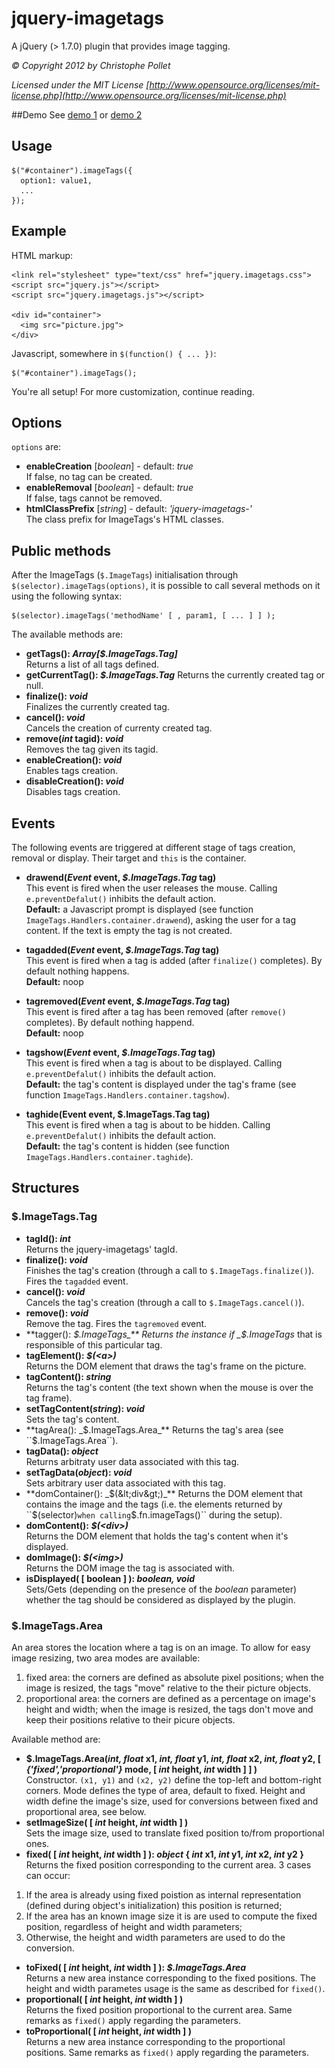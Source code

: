 # jquery-imagetags

A jQuery (> 1.7.0) plugin that provides image tagging.

_&copy; Copyright 2012 by Christophe Pollet_

_Licensed under the MIT License [http://www.opensource.org/licenses/mit-license.php](http://www.opensource.org/licenses/mit-license.php)_

##Demo
See [demo 1](http://christophe.pollet.ch/projects/jquery-imagetags/src/example1.html) or [demo 2](http://christophe.pollet.ch/projects/jquery-imagetags/src/example2.html)

## Usage

    $("#container").imageTags({
      option1: value1,
      ...
    });

## Example
HTML markup:

    <link rel="stylesheet" type="text/css" href="jquery.imagetags.css">
    <script src="jquery.js"></script>
    <script src="jquery.imagetags.js"></script>
    
    <div id="container">
      <img src="picture.jpg">
    </div>
    
Javascript, somewhere in ``$(function() { ... })``:

    $("#container").imageTags();

You're all setup! For more customization, continue reading.

## Options
``options`` are:

* **enableCreation** [_boolean_] - default: _true_  
If false, no tag can be created.
* **enableRemoval** [_boolean_] - default: _true_  
If false, tags cannot be removed.
* **htmlClassPrefix** [_string_] - default: _'jquery-imagetags-'_  
The class prefix for ImageTags's HTML classes.

## Public methods
After the ImageTags (``$.ImageTags``) initialisation through ``$(selector).imageTags(options)``, it is possible to call several methods on it using the following syntax:

    $(selector).imageTags('methodName' [ , param1, [ ... ] ] );

The available methods are:

* **getTags(): _Array[$.ImageTags.Tag]_**  
Returns a list of all tags defined.
* **getCurrentTag(): _$.ImageTags.Tag_**
Returns the currently created tag or null.
* **finalize(): _void_**  
Finalizes the currently created tag.
* **cancel(): _void_**  
Cancels the creation of currenty created tag.
* **remove(_int_ tagid): _void_**  
Removes the tag given its tagid.
* **enableCreation(): _void_**  
Enables tags creation.
* **disableCreation(): _void_**  
Disables tags creation.

## Events
The following events are triggered at different stage of tags creation, removal or display. Their target and ``this`` is the container.

* **drawend(_Event_ event, _$.ImageTags.Tag_ tag)**  
This event is fired when the user releases the mouse. Calling ``e.preventDefalut()`` inhibits the default action.  
**Default:** a Javascript prompt is displayed (see function ``ImageTags.Handlers.container.drawend``), asking the user for a tag content. If the text is empty the tag is not created.

* **tagadded(_Event_ event, _$.ImageTags.Tag_ tag)**  
This event is fired when a tag is added (after ``finalize()`` completes). By default nothing happens.  
**Default:** noop

* **tagremoved(_Event_ event, _$.ImageTags.Tag_ tag)**  
This event is fired after a tag has been removed (after ``remove()`` completes). By default nothing happend.  
**Default:** noop

* **tagshow(_Event_ event, _$.ImageTags.Tag_ tag)**  
This event is fired when a tag is about to be displayed. Calling ``e.preventDefalut()`` inhibits the default action.  
**Default:** the tag's content is displayed under the tag's frame (see function ``ImageTags.Handlers.container.tagshow``).

* **taghide(Event event, $.ImageTags.Tag tag)**  
This event is fired when a tag is about to be hidden. Calling ``e.preventDefalut()`` inhibits the default action.  
**Default:** the tag's content is hidden (see function ``ImageTags.Handlers.container.taghide``).

## Structures

### $.ImageTags.Tag
* **tagId(): _int_**  
Returns the jquery-imagetags' tagId.
* **finalize(): _void_**  
Finishes the tag's creation (through a call to ``$.ImageTags.finalize()``). Fires the ``tagadded`` event.
* **cancel(): _void_**  
Cancels the tag's creation (through a call to ``$.ImageTags.cancel()``).
* **remove(): _void_**  
Remove the tag. Fires the ``tagremoved`` event.
* **tagger(): _$.ImageTags_**  
Returns the instance if _$.ImageTags_ that is responsible of this particular tag.
* **tagElement(): _$(&lt;a&gt;)_**  
Returns the DOM element that draws the tag's frame on the picture.
* **tagContent(): _string_**  
Returns the tag's content (the text shown when the mouse is over the tag frame).
* **setTagContent(_string_): _void_**  
Sets the tag's content.
* **tagArea(): _$.ImageTags.Area_**  
Returns the tag's area (see ``$.ImageTags.Area``).
* **tagData(): _object_**  
Returns arbitraty user data associated with this tag.
* **setTagData(_object_): _void_**  
Sets arbitrary user data associated with this tag.
* **domContainer(): _$(&lt;div&gt;)_**  
Returns the DOM element that contains the image and the tags (i.e. the elements returned by ``$(selector)`` when calling ``$.fn.imageTags()`` during the setup).
* **domContent(): _$(&lt;div&gt;)_**  
Returns the DOM element that holds the tag's content when it's displayed.
* **domImage(): _$(&lt;img&gt;)_**  
Returns the DOM image the tag is associated with.
* **isDisplayed( [ boolean ] ): _boolean, void_**  
Sets/Gets (depending on the presence of the _boolean_ parameter) whether the tag should be considered as displayed by the plugin.

### $.ImageTags.Area
An area stores the location where a tag is on an image. To allow for easy image resizing, two area modes are available:

1. fixed area: the corners are defined as absolute pixel positions; when the image is resized, the tags "move" relative to the their picture objects.
2. proportional area: the corners are defined as a percentage on image's height and width; when the image is resized, the tags don't move and keep their positions relative to their picure objects.

Available method are:

* **$.ImageTags.Area(_int, float_ x1, _int, float_ y1, _int, float_ x2, _int, float_ y2, [ _{'fixed','proportional'}_ mode, [ _int_ height, _int_ width ] ] )**  
Constructor. ``(x1, y1)`` and ``(x2, y2)`` define the top-left and bottom-right corners. Mode defines the type of area, default to fixed. Height and width define the image's size, used
for conversions between fixed and proportional area, see below.
* **setImageSize( [ _int_ height, _int_ width ] )**  
Sets the image size, used to translate fixed position to/from proportional ones.
* **fixed( [ _int_ height, _int_ width ] ): _object_ { _int_ x1, _int_ y1, _int_ x2, _int_ y2 }**  
Returns the fixed position corresponding to the current area. 3 cases can occur:
 1. If the area is already using fixed poistion as internal representation (defined during object's initialization) this position is returned;
 2. If the area has an known image size it is are used to compute the fixed position, regardless of height and width parameters;
 3. Otherwise, the height and width parameters are used to do the conversion.
* **toFixed( [ _int_ height, _int_ width ] ): _$.ImageTags.Area_**  
Returns a new area instance corresponding to the fixed positions. The height and width parametes usage is the same as described for ``fixed()``.
* **proportional( [ _int_ height, _int_ width ] )**  
Returns the fixed position proportional to the current area. Same remarks as ``fixed()`` apply regarding the parameters.
* **toProportional( [ _int_ height, _int_ width ] )**  
Returns a new area instance corresponding to the proportional positions. Same remarks as ``fixed()`` apply regarding the parameters.
